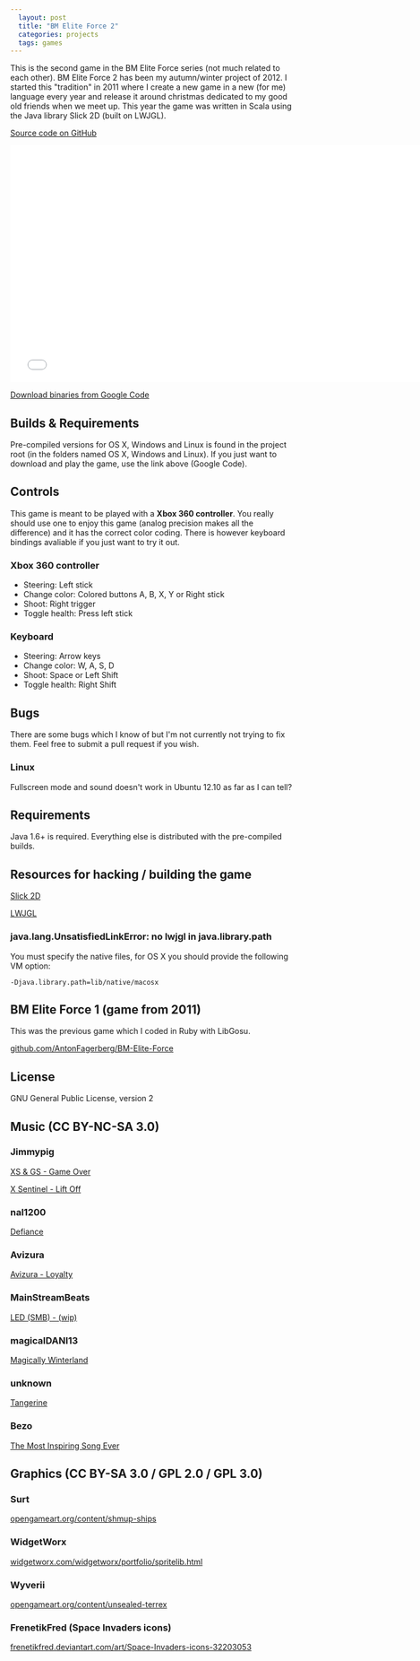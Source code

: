 ```yaml
---
  layout: post
  title: "BM Elite Force 2"
  categories: projects
  tags: games
---
```


This is the second game in the BM Elite Force series (not much related to each other). BM Elite Force 2 has been my autumn/winter project of 2012. I started this "tradition" in 2011 where I create a new game in a new (for me) language every year and release it around christmas dedicated to my good old friends when we meet up. This year the game was written in Scala using the Java library Slick 2D (built on LWJGL).

[Source code on GitHub](https://github.com/AntonFagerberg/BM-Elite-Force-II)

<iframe src="//player.vimeo.com/video/56785260?portrait=0&amp;color=c9ff23" width="750" height="422" frameborder="0" webkitallowfullscreen mozallowfullscreen allowfullscreen></iframe>

[Download binaries from Google Code](http://code.google.com/p/bm-elite-force-2/downloads/list)

## Builds & Requirements
Pre-compiled versions for OS X, Windows and Linux is found in the project root (in the folders named OS X, Windows and Linux). If you just want to download and play the game, use the link above (Google Code).

## Controls
This game is meant to be played with a __Xbox 360 controller__. You really should use one to enjoy this game (analog precision makes all the difference) and it has the correct color coding. There is however keyboard bindings avaliable if you just want to try it out.

### Xbox 360 controller
 * Steering: Left stick
 * Change color: Colored buttons A, B, X, Y or Right stick
 * Shoot: Right trigger
 * Toggle health: Press left stick

### Keyboard
 * Steering: Arrow keys
 * Change color: W, A, S, D
 * Shoot: Space or Left Shift
 * Toggle health: Right Shift

## Bugs
There are some bugs which I know of but I'm not currently not trying to fix them. Feel free to submit a pull request if you wish.

### Linux
Fullscreen mode and sound doesn't work in Ubuntu 12.10 as far as I can tell?

## Requirements
Java 1.6+ is required. Everything else is distributed with the pre-compiled builds.

## Resources for hacking / building the game
[Slick 2D](http://www.slick2d.org/)

[LWJGL](http://www.lwjgl.org/)

### java.lang.UnsatisfiedLinkError: no lwjgl in java.library.path
You must specify the native files, for OS X you should provide the following VM option:

```text
-Djava.library.path=lib/native/macosx
```

## BM Elite Force 1 (game from 2011)
This was the previous game which I coded in Ruby with LibGosu.

[github.com/AntonFagerberg/BM-Elite-Force](https://github.com/AntonFagerberg/BM-Elite-Force)

## License
GNU General Public License, version 2

## Music (CC BY-NC-SA 3.0)

### Jimmypig
[XS & GS - Game Over](http://www.newgrounds.com/audio/listen/469781)

[X Sentinel - Lift Off](http://www.newgrounds.com/audio/listen/498935)

### nal1200
[Defiance](http://www.newgrounds.com/audio/listen/500422)

### Avizura
[Avizura - Loyalty](http://www.newgrounds.com/audio/listen/500531)

### MainStreamBeats
[LED (SMB) - (wip)](http://www.newgrounds.com/audio/listen/476561)

### magicalDANI13
[Magically Winterland](http://www.newgrounds.com/audio/listen/476147)

### unknown
[Tangerine](http://www.newgrounds.com/audio/listen/481979)

### Bezo
[The Most Inspiring Song Ever](http://www.newgrounds.com/audio/listen/38773)

## Graphics (CC BY-SA 3.0 / GPL 2.0 / GPL 3.0)

### Surt
[opengameart.org/content/shmup-ships](http://opengameart.org/content/shmup-ships)

### WidgetWorx
[widgetworx.com/widgetworx/portfolio/spritelib.html](http://www.widgetworx.com/widgetworx/portfolio/spritelib.html)

### Wyverii
[opengameart.org/content/unsealed-terrex](http://opengameart.org/content/unsealed-terrex)

### FrenetikFred (Space Invaders icons)
[frenetikfred.deviantart.com/art/Space-Invaders-icons-32203053](http://frenetikfred.deviantart.com/art/Space-Invaders-icons-32203053)

